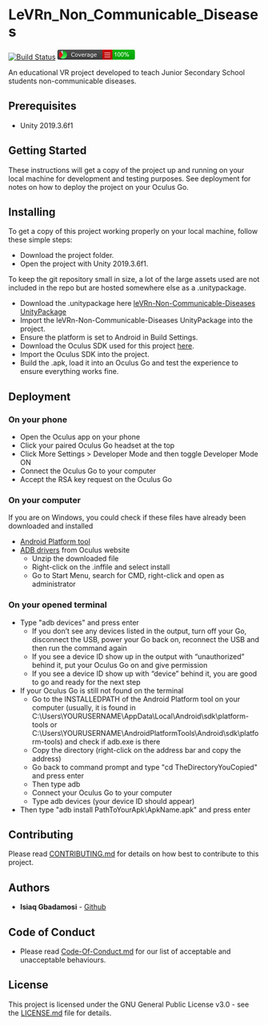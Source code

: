 # LeVRn_Non_Communicable_Diseases
[![Build Status](https://travis-ci.org/Imisi3D/LeVRn_Non_Communicable_Diseases.svg?branch=master)](https://travis-ci.org/Imisi3D/LeVRn_Non_Communicable_Diseases)     ![Test Coverage](https://github.com/Imisi3D/LeVRn_Non_Communicable_Diseases/raw/master/LeVRn_Non_Communicable_Diseases/Unity%20Test%20Coverage/Report/badge_linecoverage.png "Unity Test Coverage")

An educational VR project developed to teach Junior Secondary School students non-communicable diseases.

## Prerequisites
- Unity 2019.3.6f1

## Getting Started
These instructions will get a copy of the project up and running on your local machine for development and testing purposes. See deployment for notes on how to deploy the project on your Oculus Go.

## Installing
To get a copy of this project working properly on your local machine, follow these simple steps:

- Download the project folder.
- Open the project with Unity 2019.3.6f1.

To keep the git repository small in size, a lot of the large assets used are not included in the repo but are hosted somewhere else as a .unitypackage.

- Download the .unitypackage here [leVRn-Non-Communicable-Diseases UnityPackage](https://drive.google.com/file/d/1ecPvgyHXnRFar_76sW94xNIIqjv-Ntic/view?usp=sharing)
- Import the leVRn-Non-Communicable-Diseases UnityPackage into the project.
- Ensure the platform is set to Android in Build Settings.
- Download the Oculus SDK used for this project [here](https://drive.google.com/file/d/1NmoFQmk7qaPrjr9PDjEzkipx2NsY7zvs/view?usp=sharing).
- Import the Oculus SDK into the project.
- Build the .apk, load it into an Oculus Go and test the experience to ensure everything works fine.


## Deployment

### On your phone
- Open the Oculus app on your phone
- Click your paired Oculus Go headset at the top
- Click More Settings > Developer Mode and then toggle Developer Mode ON
- Connect the Oculus Go to your computer
- Accept the RSA key request on the Oculus Go

### On your computer
If you are on Windows, you could check if these files have already been downloaded and installed
- [Android Platform tool](https://developer.android.com/studio/releases/platform-tools)
- [ADB drivers](https://developer.oculus.com/downloads/package/oculus-go-adb-drivers/) from Oculus website
    - Unzip the downloaded file
    - Right-click on the .inffile and select install
    - Go to Start Menu, search for CMD, right-click and open as administrator

### On your opened terminal
- Type "adb devices" and press enter
    - If you don’t see any devices listed in the output, turn off your Go, disconnect the USB, power your Go back on, reconnect the USB and then run the command again
    - If you see a device ID show up in the output with “unauthorized” behind it, put your Oculus Go on and give permission
    - If you see a device ID show up with “device” behind it, you are good to go and ready for the next step
- If your Oculus Go is still not found on the terminal
    - Go to the INSTALLEDPATH of the Android Platform tool on your computer (usually, it is found in C:\Users\YOURUSERNAME\AppData\Local\Android\sdk\platform-tools or C:\Users\YOURUSERNAME\AndroidPlatformTools\Android\sdk\platform-tools) and check if adb.exe is there
    - Copy the directory (right-click on the address bar and copy the address)
    - Go back to command prompt and type "cd TheDirectoryYouCopied" and press enter
    - Then type adb
    - Connect your Oculus Go to your computer
    - Type adb devices (your device ID should appear)
- Then type "adb install PathToYourApk\ApkName.apk" and press enter

## Contributing
Please read [CONTRIBUTING.md](https://github.com/Imisi3D/LeVRn_Non_Communicable_Diseases/blob/master/Contributing.md) for details on how best to contribute to this project.

## Authors
- **Isiaq Gbadamosi** - [Github](https://github.com/badmusishaq)

## Code of Conduct
- Please read [Code-Of-Conduct.md](https://github.com/Imisi3D/LeVRn_Non_Communicable_Diseases/blob/master/Code%20of%20Conduct.md) for our list of acceptable and unacceptable behaviours.

## License
This project is licensed under the GNU General Public License v3.0 - see the [LICENSE.md](https://github.com/Imisi3D/LeVRn_Non_Communicable_Diseases/blob/master/LICENSE) file for details.
